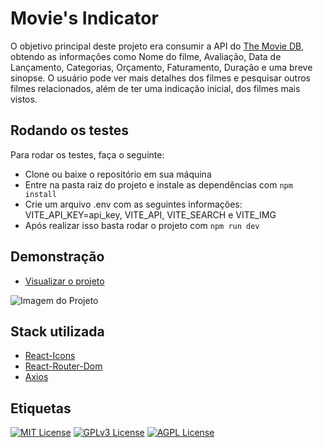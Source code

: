 
# Movie's Indicator

O objetivo principal deste projeto era consumir a API do [The Movie DB](https://developer.themoviedb.org/docs), obtendo as informações como Nome do filme, Avaliação, Data de Lançamento, Categorias, Orçamento, Faturamento, Duração e uma breve sinopse. O usuário pode ver mais detalhes dos filmes e pesquisar outros filmes relacionados, além de ter uma indicação inicial, dos filmes mais vistos.
## Rodando os testes

Para rodar os testes, faça o seguinte:

- Clone ou baixe o repositório em sua máquina
- Entre na pasta raiz do projeto e instale as dependências com `npm install`
- Crie um arquivo .env com as seguintes informações: VITE_API_KEY=api_key, VITE_API, VITE_SEARCH e VITE_IMG
- Após realizar isso basta rodar o projeto com `npm run dev`

## Demonstração

- [Visualizar o projeto](https://ticketgenerator.vercel.app/)

![Imagem do Projeto](https://cdn.discordapp.com/attachments/970795622531760170/1142924347099594922/Desktop.png)
## Stack utilizada

- [React-Icons](https://react-icons.github.io/react-icons/)
- [React-Router-Dom](https://reactrouter.com/en/main)
- [Axios](https://axios-http.com/ptbr/docs/intro)

## Etiquetas

[![MIT License](https://img.shields.io/badge/License-MIT-green.svg)](https://choosealicense.com/licenses/mit/)
[![GPLv3 License](https://img.shields.io/badge/License-GPL%20v3-yellow.svg)](https://opensource.org/licenses/)
[![AGPL License](https://img.shields.io/badge/license-AGPL-blue.svg)](http://www.gnu.org/licenses/agpl-3.0)

